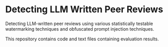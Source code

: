 # Detecting LLM Written Peer Reviews
Detecting LLM-written peer reviews using various statistically testable watermarking techniques and obfuscated prompt injection techniques.

This repository contains code and text files containing evaluation results.
